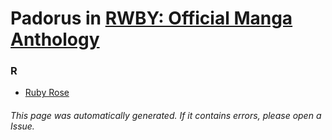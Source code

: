 # Padorus in [RWBY: Official Manga Anthology](https://myanimelist.net/manga/107982/RWBY__Official_Manga_Anthology)

### R
* [Ruby Rose](https://github.com/shadow578/Project-Padoru/blob/master/table-of-contents/characters/RubyRose.md)

###### This page was automatically generated. If it contains errors, please open a Issue.

